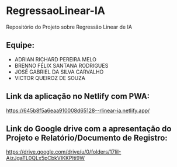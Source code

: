 # RegressaoLinear-IA
Repositório do Projeto sobre Regressão Linear de IA

## Equipe:
- ADRIAN RICHARD PEREIRA MELO
- BRENNO FÉLIX SANTANA RODRIGUES
- JOSÉ GABRIEL DA SILVA CARVALHO
- VICTOR QUEIROZ DE SOUZA

## Link da aplicação no Netlify com PWA:

https://645b8f5a6eaa910008d65128--rlinear-ia.netlify.app/

## Link do Google drive com a apresentação do Projeto e Relatório/Documento de Registro:

https://drive.google.com/drive/u/0/folders/17IiI-AizJgaTL0QLx5pCbkVIKKPlti9W
